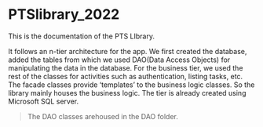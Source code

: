 # PTSlibrary_2022
This is the documentation of the PTS LIbrary.

It follows an n-tier architecture for the app. We first created the database, added the tables from which we  used DAO(Data Access Objects)  for manipulating the data in the database. For the business tier, we used the rest of the classes for activities such as authentication, listing tasks, etc. The facade classes provide ‘templates’ to the business logic classes. So the library mainly houses the business logic. The tier is already created using Microsoft SQL server.

> The DAO classes arehoused in the DAO folder.
